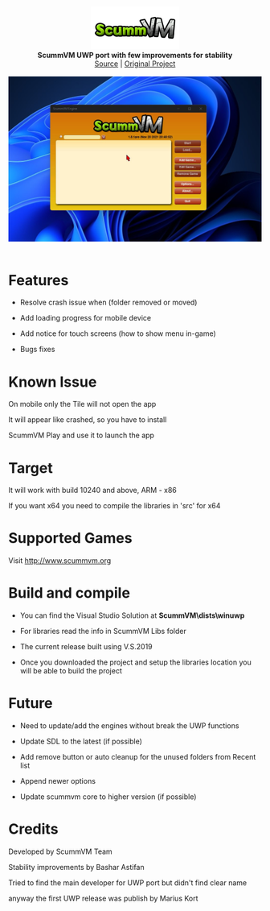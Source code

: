 <p align="center">
  <img src="assets/logo.png" width="176"><br>
  <b>ScummVM UWP port with few improvements for stability</b><br>
  <a href="./src">Source</a> |
  <a href="https://github.com/Lybr4/scummvm">Original Project</a> 
  <br><br>
  <img src="assets/screen.jpg"><br><br>
</p>




# Features

- Resolve crash issue when (folder removed or moved)

- Add loading progress for mobile device

- Add notice for touch screens (how to show menu in-game)

- Bugs fixes


# Known Issue

On mobile only the Tile will not open the app

It will appear like crashed, so you have to install

ScummVM Play and use it to launch the app


# Target

It will work with build 10240 and above, ARM - x86

If you want x64 you need to compile the libraries in 'src' for x64


# Supported Games

Visit http://www.scummvm.org


# Build and compile

- You can find the Visual Studio Solution at <b>ScummVM\dists\winuwp</b>

- For libraries read the info in ScummVM Libs folder

- The current release built using V.S.2019

- Once you downloaded the project and setup the libraries location you will be able to build the project



# Future

- Need to update/add the engines without break the UWP functions

- Update SDL to the latest (if possible)

- Add remove button or auto cleanup for the unused folders from Recent list

- Append newer options

- Update scummvm core to higher version (if possible)


# Credits

Developed by ScummVM Team

Stability improvements by Bashar Astifan

Tried to find the main developer for UWP port but didn't find clear name

anyway the first UWP release was publish by Marius Kort

